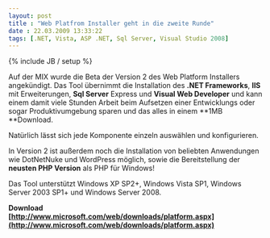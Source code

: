 ```yaml
---
layout: post
title : "Web Platfrom Installer geht in die zweite Runde"
date : 22.03.2009 13:33:22
tags: [.NET, Vista, ASP .NET, Sql Server, Visual Studio 2008]
---
```

{% include JB / setup %}

Auf der MIX wurde die Beta der Version 2 des Web Platform Installers angekündigt. Das Tool übernimmt die Installation des **.NET Frameworks**, **IIS** mit Erweiterungen, **Sql Server** Express und **Visual Web Developer** und kann einem damit viele Stunden Arbeit beim Aufsetzen einer Entwicklungs oder sogar Produktivumgebung sparen und das alles in einem **1MB **Download.

Natürlich lässt sich jede Komponente einzeln auswählen und konfigurieren.

In Version 2 ist außerdem noch die Installation von beliebten Anwendungen wie DotNetNuke und WordPress möglich, sowie die Bereitstellung der **neusten PHP Version** als PHP für Windows!

Das Tool unterstützt Windows XP SP2+, Windows Vista SP1, Windows Server 2003 SP1+ und Windows Server 2008.

**Download   
[http://www.microsoft.com/web/downloads/platform.aspx](http://www.microsoft.com/web/downloads/platform.aspx)**
